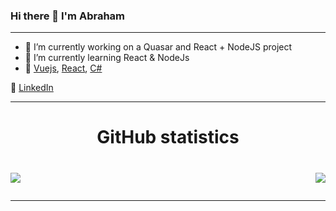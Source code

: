 ### Hi there 👋 I'm Abraham
---

- 🔭 I’m currently working on a Quasar and React + NodeJS project
- 🌱 I’m currently learning React & NodeJs
- 💜 [Vuejs][vuejs], [React][react], [C#][csharp]

👔 [LinkedIn][linkedin]

[vuejs]:https://vuejs.org
[react]: http://reactjs.org
[csharp]: https://docs.microsoft.com/en-us/dotnet/csharp/
[linkedin]: https://www.linkedin.com/in/abraham-eishow/

---

<h1 align="center">GitHub statistics<h1>

<a href="https://github.com/Abrei852">
   <img align="center" src="https://github-readme-stats.vercel.app/api/top-langs/?username=abrei852&langs_count=10"/>
</a>
<a href="https://github.com/abrei852">
  <img align="right" src="https://github-readme-stats.vercel.app/api?username=abrei852&count_private=true&include_all_commits=true"/>
</a>

---
